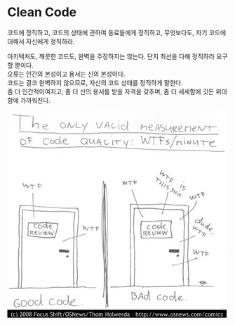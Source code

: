 # Clean Code

코드에 정직하고, 코드의 상태에 관하여 동료들에게 정직하고, 무엇보다도, 자기 코드에 대해서 자신에게 정직하라.

아키텍처도, 깨끗한 코드도, 완벽을 주장하지는 않는다. 단지 최선을 다해 정직하라 요구할 뿐이다.   
오류는 인간의 본성이고 용서는 신의 본성이다.   
코드는 결코 완벽하지 않으므로, 자신의 코드 상태를 정직하게 말한다.   
좀 더 인간적이여지고, 좀 더 신의 용서를 받을 자격을 갖추며, 좀 더 세세함에 깃든 위대함에 가까워진다.

![&#xCF54;&#xB4DC; &#xD488;&#xC9C8;&#xC744; &#xCE21;&#xC815;&#xD558;&#xB294; &#xC720;&#xC77C;&#xD55C; &#xCC99;&#xB3C4; = &#xBD84;&#xB2F9; WTF &#xD69F;&#xC218;](.gitbook/assets/image%20%281%29.png)



